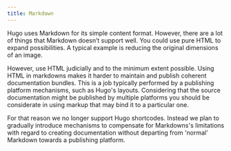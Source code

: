 ```yaml
---
title: Markdown
---
```


Hugo uses Markdown for its simple content format. However, there are a lot of things that Markdown 
doesn’t support well. You could use pure HTML to expand possibilities. A typical example is reducing
the original dimensions of an image.

However, use HTML judicially and to the minimum extent possible. Using HTML in markdowns makes it
harder to maintain and publish coherent documentation bundles. This is a job typically performed by
a publishing platform mechanisms, such as Hugo's layouts. Considering that the source documentation
might be published by multiple platforms you should be considerate in using markup that may bind it 
to a particular one.

For that reason we no longer support Hugo shortcodes. Instead we plan to gradually introduce mechanisms 
to compensate for Markdowns's limitations with regard to creating documentation without departing from
'normal' Markdown towards a publishing platform.

